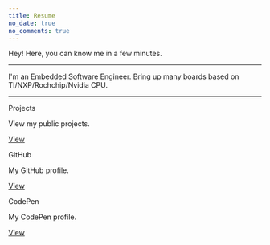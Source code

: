 ```yaml
---
title: Resume
no_date: true
no_comments: true
---
```


Hey! Here, you can know me in a few minutes.

---

I'm an Embedded Software Engineer. Bring up many boards based on TI/NXP/Rochchip/Nvidia CPU.

---

<div class="card-grid">
    <div class="card">
        <div class="content">
            <p class="title">Projects</p>
            <p class="description">View my public projects.</p>
        </div>
        <div class="actions">
            <div class="right">
                <a class="action-button-primary" href="/projects/">View</a>
            </div>
        </div>
    </div>
    <div class="card">
        <div class="content">
            <p class="title">GitHub</p>
            <p class="description">My GitHub profile.</p>
        </div>
        <div class="actions">
            <div class="right">
                <a class="action-button-primary" href="https://github.com/leavs">View</a>
            </div>
        </div>
    </div>
    <div class="card">
        <div class="content">
            <p class="title">CodePen</p>
            <p class="description">My CodePen profile.</p>
        </div>
        <div class="actions">
            <div class="right">
                <a class="action-button-primary" href="https://codepen.io/leavs">View</a>
            </div>
        </div>
    </div>
</div>

